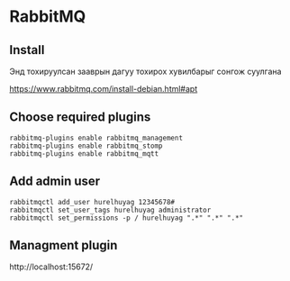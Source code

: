 # RabbitMQ

## Install

Энд тохируулсан зааврын дагуу тохирох хувилбарыг сонгож суулгана

https://www.rabbitmq.com/install-debian.html#apt


## Choose required plugins

```
rabbitmq-plugins enable rabbitmq_management
rabbitmq-plugins enable rabbitmq_stomp
rabbitmq-plugins enable rabbitmq_mqtt

```

## Add admin user

```
rabbitmqctl add_user hurelhuyag 12345678#
rabbitmqctl set_user_tags hurelhuyag administrator
rabbitmqctl set_permissions -p / hurelhuyag ".*" ".*" ".*"

```

## Managment plugin

http://localhost:15672/
